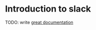 # Introduction to slack

TODO: write [great documentation](http://jacobian.org/writing/what-to-write/)
